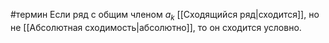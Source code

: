 #термин 
Если ряд с общим членом $a_k$ [[Сходящийся ряд|сходится]], но не [[Абсолютная сходимость|абсолютно]], то он сходится условно.
